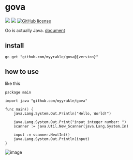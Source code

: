 # gova

![](https://img.shields.io/badge/language-Go-00ADD8) ![](https://img.shields.io/badge/version-v0.1.0-brightgreen) [![GitHub license](https://img.shields.io/badge/license-MIT-blue.svg)](./LICENSE)

Go is actually Java.
[document](https://pkg.go.dev/github.com/myyrakle/gova)

## install

```
go get "github.com/myyrakle/gova@{version}"
```

## how to use

like this

```
package main

import java "github.com/myyrakle/gova"

func main() {
	java.Lang.System.Out.Println("Hello, World!")

	java.Lang.System.Out.Print("input integer number: ")
	scanner := java.Util.New_Scanner(java.Lang.System.In)

	input := scanner.NextInt()
	java.Lang.System.Out.Println(input)
}
```

![image](https://github.com/myyrakle/gova/assets/16988115/8dc660ad-1b1f-4e3b-ba71-c084e016614a)
